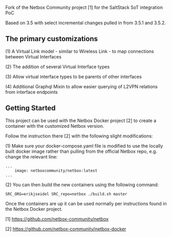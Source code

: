 
Fork of the Netbox Community project [1] for the SaltStack SoT integration PoC

Based on 3.5 with select incremental changes pulled in from 3.5.1 and 3.5.2.

## The primary customizations

(1) A Virtual Link model - similar to Wireless Link - to map connections between Virtual Interfaces

(2) The addition of several Virtual Interface types

(3) Allow virtual interface types to be parents of other interfaces

(4) Additional Graphql Mixin to allow easier querying of L2VPN relations from interface endpoints

## Getting Started

This project can be used with the Netbox Docker project [2] to create a container with the customized Netbox version.

Follow the instruction there [2] with the following slight modifications:

(1) Make sure your docker-compose.yaml file is modified to use the locally built docker image rather than pulling from the official Netbox repo, e.g. change the relevant line:
```
...
    image: netboxcommunity/netbox:latest
...
```
(2) You can then build the new containers using the following command:

```
SRC_ORG=erikjseidel SRC_repo=netbox ./build.sh master
```
Once the containers are up it can be used normally per instructions found in the Netbox Docker project.

[1] https://github.com/netbox-community/netbox

[2] https://github.com/netbox-community/netbox-docker 
